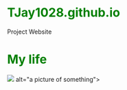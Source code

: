 # TJay1028.github.io
Project Website
<!DOCTYPE html>
<html>
    <head>
        <meta charset="utf-8">
        <title>CSS inheritance</title>
        <style>
            h1{color:green;}
        </style>
        <h1> My life</h1>
        <img src = "https://pixabay.com/en/wind-farm-wind-energy-1747331/"> alt="a picture of something">
    </body>
</html>
